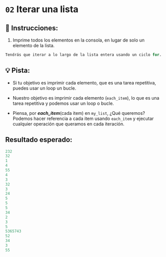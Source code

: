 # `02` Iterar una lista

## 📝 Instrucciones:

1. Imprime todos los elementos en la consola, en lugar de solo un elemento de la lista.

```py
Tendrás que iterar a lo largo de la lista entera usando un ciclo for.
```

## 💡 Pista:

+ Si tu objetivo es imprimir cada elemento, que es una tarea repetitiva, puedes usar un loop un bucle.

+ Nuestro objetivo es imprimir cada elemento (`each_item`), lo que es una tarea repetitiva y podemos usar un loop o bucle.

+ Piensa, por ***each_item***(cada item) en `my_list`, ¿Qué queremos? Podemos hacer referencia a cada item usando `each_item` y ejecutar cualquier operación que queramos en cada iteración.

## Resultado esperado:

```py
232
32
1
4
55
4
3
32
3
24
5
5
5
34
2
3
5
5365743
52
34
3
55
```
